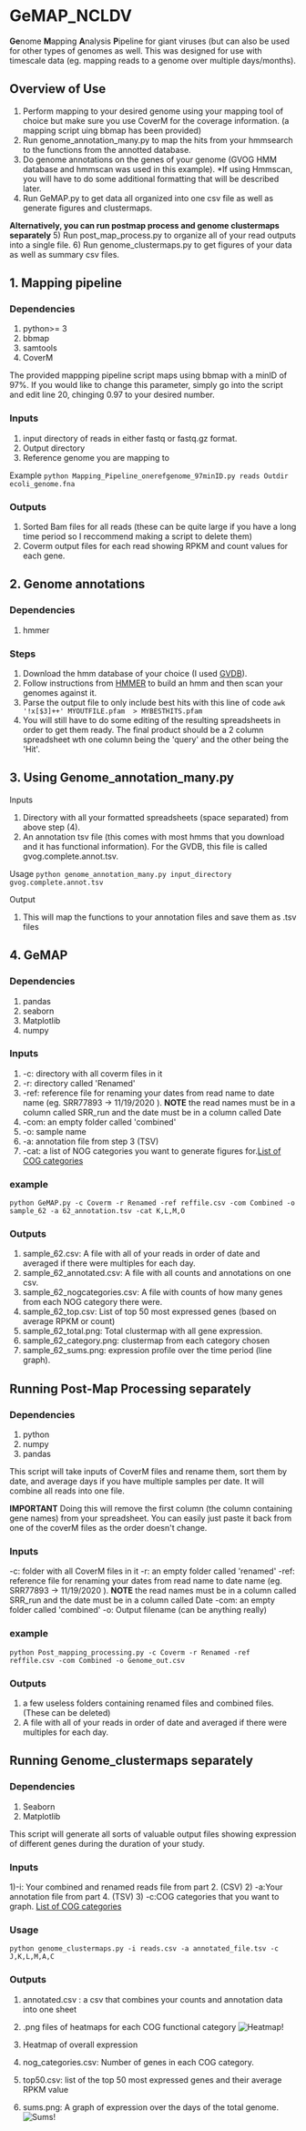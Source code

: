 # GeMAP_NCLDV
**Ge**nome **M**apping **A**nalysis **P**ipeline for giant viruses (but can also be used for other types of genomes as well. This was designed for use with timescale data (eg. mapping reads to a genome over multiple days/months).

## Overview of Use

1) Perform mapping to your desired genome using your mapping tool of choice but make sure you use CoverM for the coverage information. (a mapping script uing bbmap has been provided)
2) Run genome_annotation_many.py to map the hits from your hmmsearch to the functions from the annotted database.
3) Do genome annotations on the genes of your genome (GVOG HMM database and hmmscan was used in this example).
    *If using Hmmscan, you will have to do some additional formatting that will be described later. 
4) Run GeMAP.py to get data all organized into one csv file as well as generate figures and clustermaps.

**Alternatively, you can run postmap process and genome clustermaps separately**
5) Run post_map_process.py to organize all of your read outputs into a single file.
6) Run genome_clustermaps.py to get figures of your data as well as summary csv files. 

## 1. Mapping pipeline

### Dependencies
1) python>= 3
2) bbmap
3) samtools
4) CoverM


The provided mappping pipeline script maps using bbmap with a minID of 97%. If you would like to change this parameter, simply go into the script and edit line 20, chinging 0.97 to your desired number. 

### Inputs
1) input directory of reads in either fastq or fastq.gz format.
2) Output directory
3) Reference genome you are mapping to

Example
`python Mapping_Pipeline_onerefgenome_97minID.py reads Outdir ecoli_genome.fna`

### Outputs
1) Sorted Bam files for all reads (these can be quite large if you have a long time period so I reccommend making a script to delete them)
2) Coverm output files for each read showing RPKM and count values for each gene. 


## 2. Genome annotations

### Dependencies
1) hmmer

### Steps
1) Download the hmm database of your choice (I used [GVDB](https://zenodo.org/record/4728209/files/GVOGs.tar.gz?download=1)).
2) Follow instructions from [HMMER](https://www.mankier.com/package/hmmer) to build an hmm and then scan your genomes against it.
3) Parse the output file to only include best hits with this line of code
`awk '!x[$3]++' MYOUTFILE.pfam  > MYBESTHITS.pfam`
4) You will still have to do some editing of the resulting spreadsheets in order to get them ready. The final product should be a 2 column spreadsheet wth one  column being the 'query' and the other being the 'Hit'. 

## 3. Using Genome_annotation_many.py

Inputs
1) Directory with all your formatted spreadsheets (space separated) from above step (4).
2) An annotation tsv file (this comes with most hmms that you download and it has functional information). 
For the GVDB, this file is called gvog.complete.annot.tsv.

Usage
`python genome_annotation_many.py input_directory gvog.complete.annot.tsv`

Output
1) This will map the functions to your annotation files and save them as .tsv files

## 4. GeMAP

### Dependencies
1) pandas
2) seaborn
3) Matplotlib
4) numpy

### Inputs
1. -c: directory with all coverm files in it
2. -r: directory called 'Renamed'
3. -ref: reference file for renaming your dates from read name to date name (eg. SRR77893 -> 11/19/2020 ). **NOTE** the read names must be in a column called SRR_run and the date must be in a column called Date
4. -com: an empty folder called 'combined'
5. -o: sample name
6. -a: annotation file from step 3 (TSV)
7. -cat: a list of NOG categories you want to generate figures for.[List of COG categories](http://clovr.org/docs/clusters-of-orthologous-groups-cogs/)

### example
`python GeMAP.py -c Coverm -r Renamed -ref reffile.csv -com Combined -o sample_62 -a 62_annotation.tsv -cat K,L,M,O`

### Outputs
1) sample_62.csv: A file with all of your reads in order of date and averaged if there were multiples for each day.
2) sample_62_annotated.csv: A file with all counts and annotations on one csv.
3) sample_62_nogcategories.csv: A file with counts of how many genes from each NOG category there were.
4) sample_62_top.csv: List of top 50 most expressed genes (based on average RPKM or count)
5) sample_62_total.png: Total clustermap with all gene expression.
6) sample_62_category.png: clustermap from each category chosen
7) sample_62_sums.png: expression profile over the time period (line graph).

## Running Post-Map Processing separately

### Dependencies
1) python
2) numpy
3) pandas

This script will take inputs of CoverM files and rename them, sort them by date, and average days if you have multiple samples per date. It will combine all reads into one file. 

**IMPORTANT** Doing this will remove the first column (the column containing gene names) from your spreadsheet. You can easily just paste it back from one of the coverM files as the order doesn't change. 

### Inputs
-c: folder with all CoverM files in it
-r: an empty folder called 'renamed'
-ref: reference file for renaming your dates from read name to date name (eg. SRR77893 -> 11/19/2020 ). **NOTE** the read names must be in a column called SRR_run and the date must be in a column called Date
-com: an empty folder called 'combined'
-o: Output filename (can be anything really)

### example
`python Post_mapping_processing.py -c Coverm -r Renamed -ref reffile.csv -com Combined -o Genome_out.csv`

### Outputs
 1) a few useless folders containing renamed files and combined files. (These can be deleted)
 2) A file with all of your reads in order of date and averaged if there were multiples for each day. 

## Running Genome_clustermaps separately

### Dependencies
1) Seaborn
2) Matplotlib

This script will generate all sorts of valuable output files showing expression of different genes during the duration of your study.

### Inputs
1)-i: Your combined and renamed reads file from part 2. (CSV)
2) -a:Your annotation file from part 4. (TSV)
3) -c:COG categories that you want to graph. [List of COG categories](http://clovr.org/docs/clusters-of-orthologous-groups-cogs/)

### Usage
`python genome_clustermaps.py -i reads.csv -a annotated_file.tsv -c J,K,L,M,A,C`

### Outputs
1) annotated.csv : a csv that combines your counts and annotation data into one sheet
2) .png files of heatmaps for each COG functional category
![Heatmap!](/images/61D.42_rpkm_avgcoenzyme.png)

4) Heatmap of overall expression
5) nog_categories.csv: Number of genes in each COG category.
6) top50.csv: list of the top 50 most expressed genes and their average RPKM value
7) sums.png: A graph of expression over the days of the total genome.
![Sums!](/images/61D.42_rpkm_avg_sums.png)

